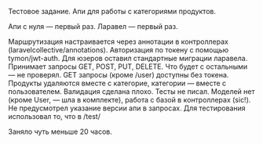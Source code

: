Тестовое задание. Апи для работы с категориями продуктов.

Апи с нуля — первый раз.
Ларавел — первый раз.

Маршрутизация настраивается через аннотации в контроллерах (laravelcollective/annotations). Авторизация по токену с помощью tymon/jwt-auth. Для юзеров оставил стандартные миграции ларавела. Принимает запросы GET, POST, PUT, DELETE. Что будет с остальными — не проверял. GET запросы (кроме /user) доступны без токена. Продукты удаляются вместе с категорие, категории — вместе с пользователем.  Валидация сделана плохо. Тесты не писал. Моделей нет (кроме User, — шла в комплекте), работа с базой в контроллерах (sic!). Не предусмотрел указание версии апи в запросах. Для тестирования использовал то, что в /test/

Заняло чуть меньше 20 часов.
